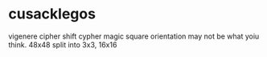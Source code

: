 # cusacklegos
vigenere cipher
shift cypher
magic square
orientation may not be what yoiu think.
48x48 split into 3x3, 16x16
